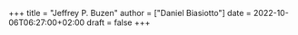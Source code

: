 +++
title = "Jeffrey P. Buzen"
author = ["Daniel Biasiotto"]
date = 2022-10-06T06:27:00+02:00
draft = false
+++
